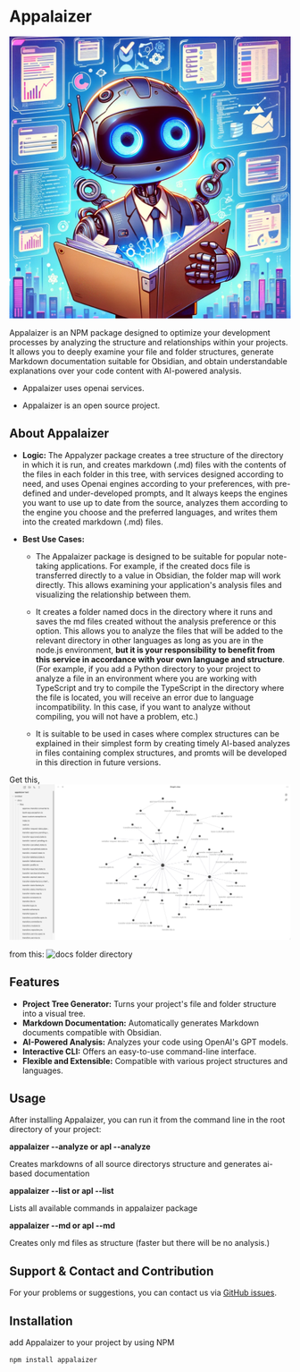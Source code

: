 # Appalaizer

![Appalaizer Logo](./img/appalaizer-logo.webp)


Appalaizer is an NPM package designed to optimize your development processes by analyzing the structure and relationships within your projects. It allows you to deeply examine your file and folder structures, generate Markdown documentation suitable for Obsidian, and obtain understandable explanations over your code content with AI-powered analysis.

- Appalaizer uses openai services.

- Appalaizer is an open source project.

## About Appalaizer

- **Logic:** The Appalyzer package creates a tree structure of the directory in which it is run, and creates markdown (.md) files with the contents of the files in each folder in this tree, with services designed according to need, and uses Openai engines according to your preferences, with pre-defined and under-developed prompts, and It always keeps the engines you want to use up to date from the source, analyzes them according to the engine you choose and the preferred languages, and writes them into the created markdown (.md) files.

- **Best Use Cases:** 
  - The Appalaizer package is designed to be suitable for popular note-taking applications. For example, if the created docs file is transferred directly to a value in Obsidian, the folder map will work directly. This allows examining your application's analysis files and visualizing the relationship between them.

  - It creates a folder named docs in the directory where it runs and saves the md files created without the analysis preference or this option. This allows you to analyze the files that will be added to the relevant directory in other languages ​​as long as you are in the node.js environment, **but it is your responsibility to benefit from this service in accordance with your own language and structure**.
  (For example, if you add a Python directory to your project to analyze a file in an environment where you are working with TypeScript and try to compile the TypeScript in the directory where the file is located, you will receive an error due to language incompatibility. In this case, if you want to analyze without compiling, you will not have a problem, etc.)
  
  - It is suitable to be used in cases where complex structures can be explained in their simplest form by creating timely AI-based analyzes in files containing complex structures, and promts will be developed in this direction in future versions.

Get this,
![obsidian](./img/obsidian.png)

from this:
![docs folder directory](./img/docs.folder.png)

## Features

- **Project Tree Generator:** Turns your project's file and folder structure into a visual tree.
- **Markdown Documentation:** Automatically generates Markdown documents compatible with Obsidian.
- **AI-Powered Analysis:** Analyzes your code using OpenAI's GPT models.
- **Interactive CLI:** Offers an easy-to-use command-line interface.
- **Flexible and Extensible:** Compatible with various project structures and languages.

## Usage

After installing Appalaizer, you can run it from the command line in the root directory of your project:


**appalaizer --analyze or apl --analyze**

Creates markdowns of all source directorys structure and generates ai-based documentation

**appalaizer --list or apl --list**

Lists all available commands in appalaizer package

**appalaizer --md or apl --md**

Creates only md files as structure (faster but there will be no analysis.)

## Support & Contact and Contribution

For your problems or suggestions, you can contact us via [GitHub issues](https://github.com/berkcansavur/appalaizer/issues).

## Installation

add Appalaizer to your project by using NPM

```sh
npm install appalaizer

